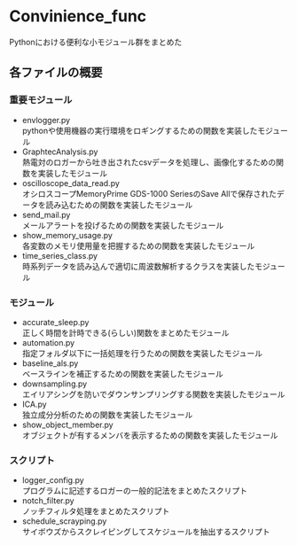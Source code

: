 # Convinience_func
Pythonにおける便利な小モジュール群をまとめた  

## 各ファイルの概要
### 重要モジュール
* envlogger.py  
pythonや使用機器の実行環境をロギングするための関数を実装したモジュール  
* GraphtecAnalysis.py  
熱電対のロガーから吐き出されたcsvデータを処理し、画像化するための関数を実装したモジュール  
* oscilloscope_data_read.py  
オシロスコープMemoryPrime GDS-1000 SeriesのSave Allで保存されたデータを読み込むための関数を実装したモジュール
* send_mail.py  
メールアラートを投げるための関数を実装したモジュール
* show_memory_usage.py  
各変数のメモリ使用量を把握するための関数を実装したモジュール
* time_series_class.py  
時系列データを読み込んで適切に周波数解析するクラスを実装したモジュール

### モジュール
* accurate_sleep.py  
正しく時間を計時できる(らしい)関数をまとめたモジュール  
* automation.py  
指定フォルダ以下に一括処理を行うための関数を実装したモジュール  
* baseline_als.py  
ベースラインを補正するための関数を実装したモジュール  
* downsampling.py  
エイリアシングを防いでダウンサンプリングする関数を実装したモジュール  
* ICA.py  
独立成分分析のための関数を実装したモジュール  
* show_object_member.py  
オブジェクトが有するメンバを表示するための関数を実装したモジュール

### スクリプト
* logger_config.py  
プログラムに記述するロガーの一般的記法をまとめたスクリプト  
* notch_filter.py  
ノッチフィルタ処理をまとめたスクリプト  
* schedule_scrayping.py  
サイボウズからスクレイピングしてスケジュールを抽出するスクリプト

